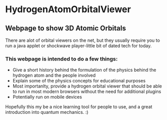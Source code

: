 # HydrogenAtomOrbitalViewer
## Webpage to show 3D Atomic Orbitals
There are alot of orbital viewers on the net, but they usually require you to run a java applet or 
shockwave player-little bit of dated tech for today. 

### This webpage is intended to do a few things:
* Give a short history behind the formulation of the physics behind the hydrogen atom and the people involved
* Explain some of the physics concepts for educational purposes
* Most importanlty, provide a hydrogen orbital viewer that should be able to run in most modern browsers without the need for
additional plugins
* Potentially run on mobile devices

Hopefully this my be a nice learning tool for people to use, and a great introduction into quantum mechanics. :)
